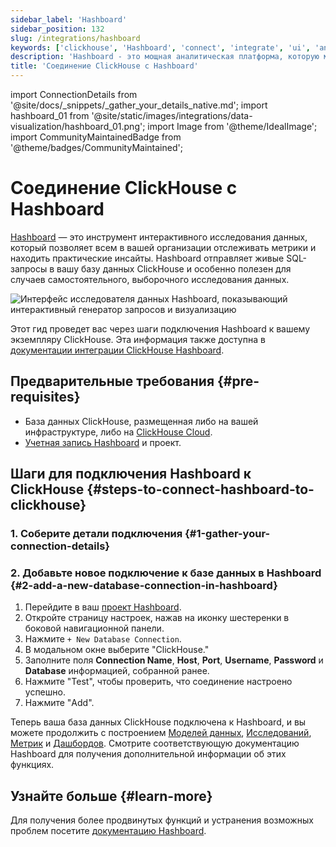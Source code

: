 ```yaml
---
sidebar_label: 'Hashboard'
sidebar_position: 132
slug: /integrations/hashboard
keywords: ['clickhouse', 'Hashboard', 'connect', 'integrate', 'ui', 'analytics']
description: 'Hashboard - это мощная аналитическая платформа, которую можно легко интегрировать с ClickHouse для анализа данных в реальном времени.'
title: 'Соединение ClickHouse с Hashboard'
---
```


import ConnectionDetails from '@site/docs/_snippets/_gather_your_details_native.md';
import hashboard_01 from '@site/static/images/integrations/data-visualization/hashboard_01.png';
import Image from '@theme/IdealImage';
import CommunityMaintainedBadge from '@theme/badges/CommunityMaintained';


# Соединение ClickHouse с Hashboard

<CommunityMaintainedBadge/>

[Hashboard](https://hashboard.com) — это инструмент интерактивного исследования данных, который позволяет всем в вашей организации отслеживать метрики и находить практические инсайты. Hashboard отправляет живые SQL-запросы в вашу базу данных ClickHouse и особенно полезен для случаев самостоятельного, выборочного исследования данных.

<Image size="md" img={hashboard_01} alt="Интерфейс исследователя данных Hashboard, показывающий интерактивный генератор запросов и визуализацию" border />

<br/>

Этот гид проведет вас через шаги подключения Hashboard к вашему экземпляру ClickHouse. Эта информация также доступна в [документации интеграции ClickHouse Hashboard](https://docs.hashboard.com/docs/database-connections/clickhouse).

## Предварительные требования {#pre-requisites}

- База данных ClickHouse, размещенная либо на вашей инфраструктуре, либо на [ClickHouse Cloud](https://clickhouse.com/).
- [Учетная запись Hashboard](https://hashboard.com/getAccess) и проект.

## Шаги для подключения Hashboard к ClickHouse {#steps-to-connect-hashboard-to-clickhouse}

### 1. Соберите детали подключения {#1-gather-your-connection-details}

<ConnectionDetails />

### 2. Добавьте новое подключение к базе данных в Hashboard {#2-add-a-new-database-connection-in-hashboard}

1. Перейдите в ваш [проект Hashboard](https://hashboard.com/app).
2. Откройте страницу настроек, нажав на иконку шестеренки в боковой навигационной панели.
3. Нажмите `+ New Database Connection`.
4. В модальном окне выберите "ClickHouse."
5. Заполните поля **Connection Name**, **Host**, **Port**, **Username**, **Password** и **Database** информацией, собранной ранее.
6. Нажмите "Test", чтобы проверить, что соединение настроено успешно.
7. Нажмите "Add".

Теперь ваша база данных ClickHouse подключена к Hashboard, и вы можете продолжить с построением [Моделей данных](https://docs.hashboard.com/docs/data-modeling/add-data-model), [Исследований](https://docs.hashboard.com/docs/visualizing-data/explorations), [Метрик](https://docs.hashboard.com/docs/metrics) и [Дашбордов](https://docs.hashboard.com/docs/dashboards). Смотрите соответствующую документацию Hashboard для получения дополнительной информации об этих функциях.

## Узнайте больше {#learn-more}

Для получения более продвинутых функций и устранения возможных проблем посетите [документацию Hashboard](https://docs.hashboard.com/).
